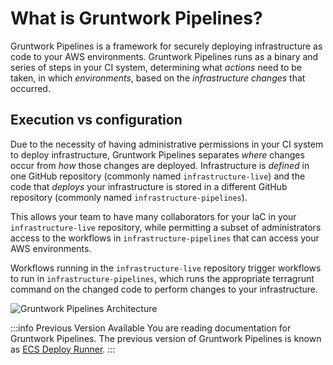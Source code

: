 # What is Gruntwork Pipelines?

Gruntwork Pipelines is a framework for securely deploying infrastructure as code to your AWS environments. Gruntwork Pipelines runs as a binary and series of steps in your CI system, determining what _actions_ need to be taken, in which _environments_, based on the _infrastructure changes_ that occurred.

## Execution vs configuration

Due to the necessity of having administrative permissions in your CI system to deploy infrastructure, Gruntwork Pipelines separates _where_ changes occur from _how_ those changes are deployed. Infrastructure is _defined_ in one GitHub repository (commonly named `infrastructure-live`) and the code that _deploys_ your infrastructure is stored in a different GitHub repository (commonly named `infrastructure-pipelines`).

This allows your team to have many collaborators for your IaC in your `infrastructure-live` repository, while permitting a subset of administrators access to the workflows in `infrastructure-pipelines` that can access your AWS environments.

Workflows running in the `infrastructure-live` repository trigger workflows to run in `infrastructure-pipelines`, which runs the appropriate terragrunt command on the changed code to perform changes to your infrastructure.

![Gruntwork Pipelines Architecture](/img/pipelines/how-it-works/pipelines_architecture.png)

:::info Previous Version Available
You are reading documentation for Gruntwork Pipelines. The previous version of Gruntwork Pipelines is known as [ECS Deploy Runner](../../ecs-deploy-runner/overview/).
:::


<!-- ##DOCS-SOURCER-START
{
  "sourcePlugin": "local-copier",
  "hash": "2bf27413cd16cec42209971b1525edfd"
}
##DOCS-SOURCER-END -->
